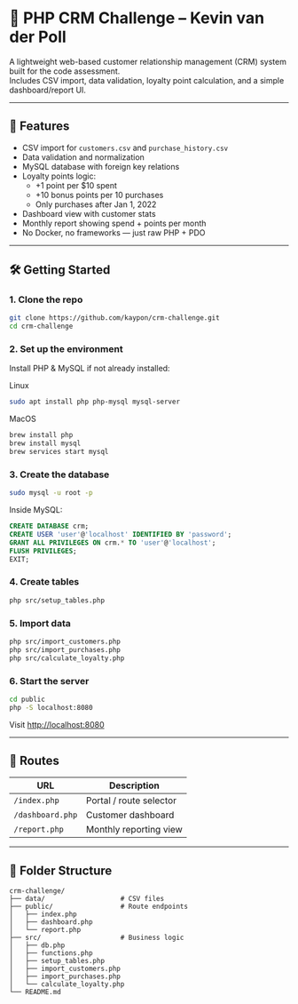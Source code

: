 # 📂 PHP CRM Challenge – Kevin van der Poll

A lightweight web-based customer relationship management (CRM) system built for the code assessment.  
Includes CSV import, data validation, loyalty point calculation, and a simple dashboard/report UI.

---

## 🚀 Features

- CSV import for `customers.csv` and `purchase_history.csv`
- Data validation and normalization
- MySQL database with foreign key relations
- Loyalty points logic:
  - +1 point per $10 spent
  - +10 bonus points per 10 purchases
  - Only purchases after Jan 1, 2022
- Dashboard view with customer stats
- Monthly report showing spend + points per month
- No Docker, no frameworks — just raw PHP + PDO

---

## 🛠 Getting Started

### 1. Clone the repo

```bash
git clone https://github.com/kaypon/crm-challenge.git
cd crm-challenge
```

### 2. Set up the environment

Install PHP & MySQL if not already installed:

Linux

```bash
sudo apt install php php-mysql mysql-server
```

MacOS

```bash
brew install php
brew install mysql
brew services start mysql
```

### 3. Create the database

```bash
sudo mysql -u root -p
```

Inside MySQL:

```sql
CREATE DATABASE crm;
CREATE USER 'user'@'localhost' IDENTIFIED BY 'password';
GRANT ALL PRIVILEGES ON crm.* TO 'user'@'localhost';
FLUSH PRIVILEGES;
EXIT;
```

### 4. Create tables

```bash
php src/setup_tables.php
```

### 5. Import data

```bash
php src/import_customers.php
php src/import_purchases.php
php src/calculate_loyalty.php
```

### 6. Start the server

```bash
cd public
php -S localhost:8080
```

Visit [http://localhost:8080](http://localhost:8080)

---

## 🧭 Routes

| URL                        | Description              |
|----------------------------|--------------------------|
| `/index.php`               | Portal / route selector  |
| `/dashboard.php`           | Customer dashboard       |
| `/report.php`              | Monthly reporting view   |

---

## 📁 Folder Structure

```
crm-challenge/
├── data/                   # CSV files
├── public/                 # Route endpoints
│   ├── index.php
│   ├── dashboard.php
│   └── report.php
├── src/                    # Business logic
│   ├── db.php
│   ├── functions.php
│   ├── setup_tables.php
│   ├── import_customers.php
│   ├── import_purchases.php
│   └── calculate_loyalty.php
└── README.md
```
